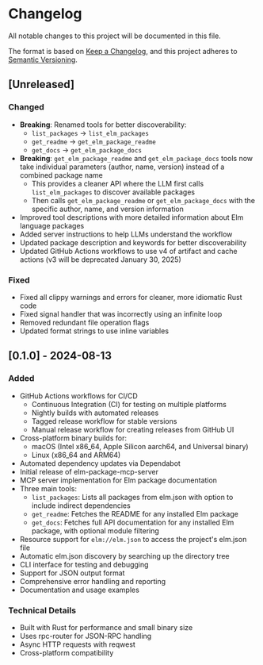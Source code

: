 # Changelog

All notable changes to this project will be documented in this file.

The format is based on [Keep a Changelog](https://keepachangelog.com/en/1.0.0/),
and this project adheres to [Semantic Versioning](https://semver.org/spec/v2.0.0.html).

## [Unreleased]

### Changed
- **Breaking**: Renamed tools for better discoverability:
  - `list_packages` → `list_elm_packages`
  - `get_readme` → `get_elm_package_readme`
  - `get_docs` → `get_elm_package_docs`
- **Breaking**: `get_elm_package_readme` and `get_elm_package_docs` tools now take individual parameters (author, name, version) instead of a combined package name
  - This provides a cleaner API where the LLM first calls `list_elm_packages` to discover available packages
  - Then calls `get_elm_package_readme` or `get_elm_package_docs` with the specific author, name, and version information
- Improved tool descriptions with more detailed information about Elm language packages
- Added server instructions to help LLMs understand the workflow
- Updated package description and keywords for better discoverability
- Updated GitHub Actions workflows to use v4 of artifact and cache actions (v3 will be deprecated January 30, 2025)

### Fixed
- Fixed all clippy warnings and errors for cleaner, more idiomatic Rust code
- Fixed signal handler that was incorrectly using an infinite loop
- Removed redundant file operation flags
- Updated format strings to use inline variables

## [0.1.0] - 2024-08-13

### Added
- GitHub Actions workflows for CI/CD
  - Continuous Integration (CI) for testing on multiple platforms
  - Nightly builds with automated releases
  - Tagged release workflow for stable versions
  - Manual release workflow for creating releases from GitHub UI
- Cross-platform binary builds for:
  - macOS (Intel x86_64, Apple Silicon aarch64, and Universal binary)
  - Linux (x86_64 and ARM64)
- Automated dependency updates via Dependabot
- Initial release of elm-package-mcp-server
- MCP server implementation for Elm package documentation
- Three main tools:
  - `list_packages`: Lists all packages from elm.json with option to include indirect dependencies
  - `get_readme`: Fetches the README for any installed Elm package
  - `get_docs`: Fetches full API documentation for any installed Elm package, with optional module filtering
- Resource support for `elm://elm.json` to access the project's elm.json file
- Automatic elm.json discovery by searching up the directory tree
- CLI interface for testing and debugging
- Support for JSON output format
- Comprehensive error handling and reporting
- Documentation and usage examples

### Technical Details
- Built with Rust for performance and small binary size
- Uses rpc-router for JSON-RPC handling
- Async HTTP requests with reqwest
- Cross-platform compatibility
